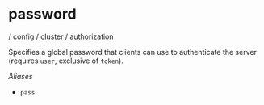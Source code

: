# password

/ [config](/ref/config/index.md) / [cluster](/ref/config/config/cluster/index.md) / [authorization](/ref/config/config/cluster/authorization/index.md)

Specifies a global password that clients can use to authenticate
the server (requires `user`, exclusive of `token`).

_Aliases_

- `pass`
